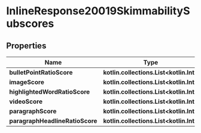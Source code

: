 
# InlineResponse20019SkimmabilitySubscores

## Properties
Name | Type | Description | Notes
------------ | ------------- | ------------- | -------------
**bulletPointRatioScore** | **kotlin.collections.List&lt;kotlin.Int&gt;** |  |  [optional]
**imageScore** | **kotlin.collections.List&lt;kotlin.Int&gt;** |  |  [optional]
**highlightedWordRatioScore** | **kotlin.collections.List&lt;kotlin.Int&gt;** |  |  [optional]
**videoScore** | **kotlin.collections.List&lt;kotlin.Int&gt;** |  |  [optional]
**paragraphScore** | **kotlin.collections.List&lt;kotlin.Int&gt;** |  |  [optional]
**paragraphHeadlineRatioScore** | **kotlin.collections.List&lt;kotlin.Int&gt;** |  |  [optional]



